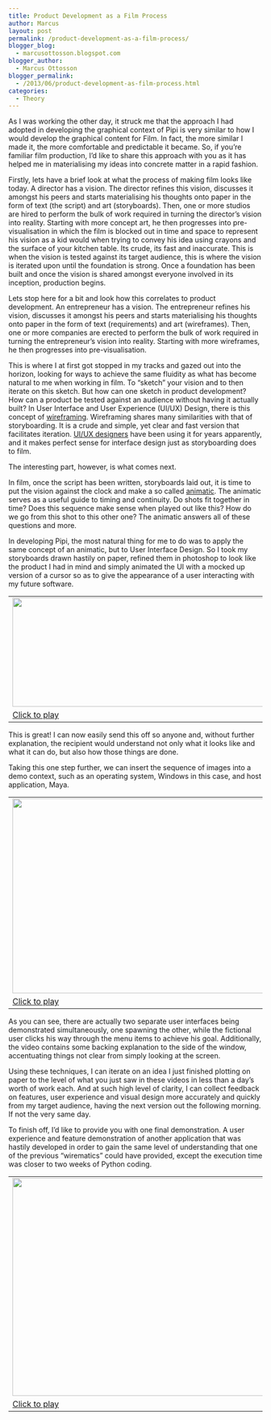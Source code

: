 ```yaml
---
title: Product Development as a Film Process
author: Marcus
layout: post
permalink: /product-development-as-a-film-process/
blogger_blog:
  - marcusottosson.blogspot.com
blogger_author:
  - Marcus Ottosson
blogger_permalink:
  - /2013/06/product-development-as-film-process.html
categories:
  - Theory
---
```

As I was working the other day, it struck me that the approach I had adopted in developing the graphical context of Pipi is very similar to how I would develop the graphical content for Film. In fact, the more similar I made it, the more comfortable and predictable it became. So, if you&#8217;re familiar film production, I&#8217;d like to share this approach with you as it has helped me in materialising my ideas into concrete matter in a rapid fashion.

Firstly, lets have a brief look at what the process of making film looks like today. A director has a vision. The director refines this vision, discusses it amongst his peers and starts materialising his thoughts onto paper in the form of text (the script) and art (storyboards). Then, one or more studios are hired to perform the bulk of work required in turning the director&#8217;s vision into reality. Starting with more concept art, he then progresses into pre-visualisation in which the film is blocked out in time and space to represent his vision as a kid would when trying to convey his idea using crayons and the surface of your kitchen table. Its crude, its fast and inaccurate. This is when the vision is tested against its target audience, this is where the vision is iterated upon until the foundation is strong. Once a foundation has been built and once the vision is shared amongst everyone involved in its inception, production begins.

Lets stop here for a bit and look how this correlates to product development. An entrepreneur has a vision. The entrepreneur refines his vision, discusses it amongst his peers and starts materialising his thoughts onto paper in the form of text (requirements) and art (wireframes). Then, one or more companies are erected to perform the bulk of work required in turning the entrepreneur&#8217;s vision into reality. Starting with more wireframes, he then progresses into pre-visualisation.

This is where I at first got stopped in my tracks and gazed out into the horizon, looking for ways to achieve the same fluidity as what has become natural to me when working in film. To &#8220;sketch&#8221; your vision and to then iterate on this sketch. But how can one sketch in product development? How can a product be tested against an audience without having it actually built? In User Interface and User Experience (UI/UX) Design, there is this concept of <a href="http://en.wikipedia.org/wiki/Website_wireframe" target="_blank">wireframing</a>. Wireframing shares many similarities with that of storyboarding. It is a crude and simple, yet clear and fast version that facilitates iteration. <a href="http://en.wikipedia.org/wiki/User_experience_design" target="_blank">UI/UX designers</a> have been using it for years apparently, and it makes perfect sense for interface design just as storyboarding does to film.

The interesting part, however, is what comes next.

In film, once the script has been written, storyboards laid out, it is time to put the vision against the clock and make a so called <a href="http://en.wikipedia.org/wiki/Storyboard#Animatics" target="_blank">animatic</a>. The animatic serves as a useful guide to timing and continuity. Do shots fit together in time? Does this sequence make sense when played out like this? How do we go from this shot to this other one? The animatic answers all of these questions and more.

In developing Pipi, the most natural thing for me to do was to apply the same concept of an animatic, but to User Interface Design. So I took my storyboards drawn hastily on paper, refined them in photoshop to look like the product I had in mind and simply animated the UI with a mocked up version of a cursor so as to give the appearance of a user interacting with my future software.

<table cellspacing="0" cellpadding="0" align="center">
  <tr>
    <td>
      <a href="https://dl.dropbox.com/s/zb8w8s0rl2dk5ht/20130619_launchermockup.mp4" target="_blank"><img title="" alt="" src="http://3.bp.blogspot.com/-MRpjyb95-Q4/Uc801omhd8I/AAAAAAAAAmA/uEHf0vg4L3k/s640/launcher_frontpage.png" width="640" height="216" border="0" /></a>
    </td>
  </tr>
  
  <tr>
    <td>
      <a href="https://dl.dropbox.com/s/zb8w8s0rl2dk5ht/20130619_launchermockup.mp4" target="_blank">Click to play</a>
    </td>
  </tr>
</table>

This is great! I can now easily send this off so anyone and, without further explanation, the recipient would understand not only what it looks like and what it can do, but also how those things are done.

Taking this one step further, we can insert the sequence of images into a demo context, such as an operating system, Windows in this case, and host application, Maya.

<table cellspacing="0" cellpadding="0" align="center">
  <tr>
    <td>
      <a href="https://dl.dropbox.com/s/puuos8tnxtmd4qb/20130624_handlermockup.mp4" target="_blank"><img alt="" src="http://2.bp.blogspot.com/-URtEuyqYkLA/Uc82XQipbUI/AAAAAAAAAmQ/APYFs4xBGs0/s640/vlcsnap-2013-06-29-20h32m17s149.png" width="640" height="386" border="0" /></a>
    </td>
  </tr>
  
  <tr>
    <td>
      <a href="https://dl.dropbox.com/s/puuos8tnxtmd4qb/20130624_handlermockup.mp4" target="_blank">Click to play</a>
    </td>
  </tr>
</table>

As you can see, there are actually two separate user interfaces being demonstrated simultaneously, one spawning the other, while the fictional user clicks his way through the menu items to achieve his goal. Additionally, the video contains some backing explanation to the side of the window, accentuating things not clear from simply looking at the screen.

Using these techniques, I can iterate on an idea I just finished plotting on paper to the level of what you just saw in these videos in less than a day&#8217;s worth of work each. And at such high level of clarity, I can collect feedback on features, user experience and visual design more accurately and quickly from my target audience, having the next version out the following morning. If not the very same day.

To finish off, I&#8217;d like to provide you with one final demonstration. A user experience and feature demonstration of another application that was hastily developed in order to gain the same level of understanding that one of the previous &#8220;wirematics&#8221; could have provided, except the execution time was closer to two weeks of Python coding.

<table cellspacing="0" cellpadding="0" align="center">
  <tr>
    <td>
      <a href="https://dl.dropbox.com/s/i5ckw0qhbk2thea/20130617_creator_v01.mov" target="_blank"><img alt="" src="http://4.bp.blogspot.com/-gfuB4YKPlis/Uc88383b8eI/AAAAAAAAAmg/hO6pvvInOoQ/s640/vlcsnap-2013-06-29-21h00m16s63.png" width="640" height="432" border="0" /></a>
    </td>
  </tr>
  
  <tr>
    <td>
      <a href="https://dl.dropbox.com/s/i5ckw0qhbk2thea/20130617_creator_v01.mov" target="_blank">Click to play</a>
    </td>
  </tr>
</table>
